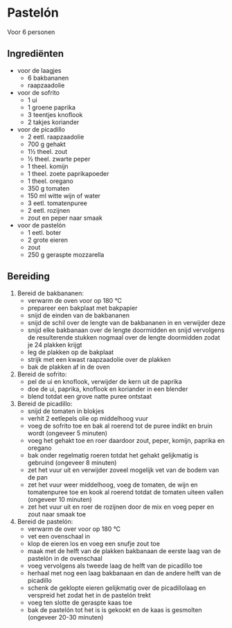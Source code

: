 # Pastelón

Voor 6 personen

## Ingrediënten

- voor de laagjes
  - 6 bakbananen
  - raapzaadolie
- voor de sofrito
  - 1 ui
  - 1 groene paprika
  - 3 teentjes knoflook
  - 2 takjes koriander
- voor de picadillo
  - 2 eetl. raapzaadolie
  - 700 g gehakt
  - 1½ theel. zout
  - ½ theel. zwarte peper
  - 1 theel. komijn
  - 1 theel. zoete paprikapoeder
  - 1 theel. oregano
  - 350 g tomaten
  - 150 ml witte wijn of water
  - 3 eetl. tomatenpuree
  - 2 eetl. rozijnen
  - zout en peper naar smaak
- voor de pastelón
  - 1 eetl. boter
  - 2 grote eieren
  - zout
  - 250 g geraspte mozzarella

## Bereiding

1. Bereid de bakbananen:  
   - verwarm de oven voor op 180 °C  
   - prepareer een bakplaat met bakpapier  
   - snijd de einden van de bakbananen  
   - snijd de schil over de lengte van de bakbananen in en verwijder deze  
   - snijd elke bakbanaan over de lengte doormidden en snijd vervolgens de resulterende stukken nogmaal over de lengte doormidden zodat je 24 plakken krijgt  
   - leg de plakken op de bakplaat
   - strijk met een kwast raapzaadolie over de plakken  
   - bak de plakken af in de oven
2. Bereid de sofrito:  
   - pel de ui en knoflook, verwijder de kern uit de paprika
   - doe de ui, paprika, knoflook en koriander in een blender  
   - blend totdat een grove natte puree ontstaat
3. Bereid de picadillo:  
   - snijd de tomaten in blokjes
   - verhit 2 eetlepels olie op middelhoog vuur
   - voeg de sofrito toe en bak al roerend tot de puree indikt en bruin wordt (ongeveer 5 minuten)
   - voeg het gehakt toe en roer daardoor zout, peper, komijn, paprika en oregano
   - bak onder regelmatig roeren totdat het gehakt gelijkmatig is gebruind (ongeveer 8 minuten)
   - zet het vuur uit en verwijder zoveel mogelijk vet van de bodem van de pan
   - zet het vuur weer middelhoog, voeg de tomaten, de wijn en tomatenpuree toe en kook al roerend totdat de tomaten uiteen vallen (ongeveer 10 minuten)
   - zet het vuur uit en roer de rozijnen door de mix en voeg peper en zout naar smaak toe
4. Bereid de pastelón:
   - verwarm de over voor op 180 °C
   - vet een ovenschaal in
   - klop de eieren los en voeg een snufje zout toe
   - maak met de helft van de plakken bakbanaan de eerste laag van de pastelón in de ovenschaal
   - voeg vervolgens als tweede laag de helft van de picadillo toe
   - herhaal met nog een laag bakbanaan en dan de andere helft van de picadillo
   - schenk de geklopte eieren gelijkmatig over de picadillolaag en verspreid het zodat het in de pastelón trekt
   - voeg ten slotte de geraspte kaas toe
   - bak de pastelón tot het is is gekookt en de kaas is gesmolten (ongeveer 20-30 minuten)
